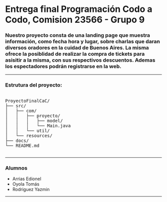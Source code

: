 # Entrega final Programación Codo a Codo, Comision 23566 - Grupo 9

### Nuestro proyecto consta de una landing page que muestra información, como fecha hora y lugar, sobre charlas que daran diversos oradores en la cuidad de Buenos Aires. La misma ofrece la posiblidad de realizar la compra de tickets para asisitir a la misma, con sus respectivos descuentos. Ademas los espectadores podrán registrarse en la web. 

***

### Estrutura del proyecto:

<pre>
  
ProyectoFinalCaC/
├── src/
│   ├── com/
│   │   ├── proyecto/
│   │   │   ├── model/ 
│   │   │   └── Main.java
│   │   └── util/
│   └── resources/
├── docs/
└── README.md
  
</pre>

***

### Alumnos 
- Arrias Edionel
- Oyola Tomás
- Rodriguez Yazmin

***


